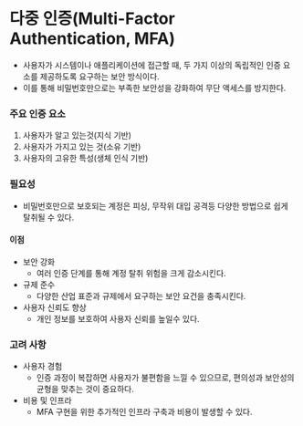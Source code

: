 # 다중 인증(Multi-Factor Authentication, MFA)
- 사용자가 시스템이나 애플리케이션에 접근할 때, 두 가지 이상의 독립적인 인증 요소를 제공하도록 요구하는 보안 방식이다.
- 이를 통해 비밀번호만으로는 부족한 보안성을 강화하여 무단 액세스를 방지한다.
### 주요 인증 요소
1. 사용자가 알고 있는것(지식 기반)
2. 사용자가 가지고 있는 것(소유 기반)
3. 사용자의 고유한 특성(생체 인식 기반)
### 필요성
- 비밀번호만으로 보호되는 계정은 피싱, 무작위 대입 공격등 다양한 방법으로 쉽게 탈취될 수 있다.
#### 이점
- 보안 강화
	- 여러 인증 단계를 통해 계정 탈취 위험을 크게 감소시킨다.
- 규제 준수
	- 다양한 산업 표준과 규제에서 요구하는 보안 요건을 충족시킨다.
- 사용자 신뢰도 향상
	- 개인 정보를 보호하여 사용자 신뢰를 높일수 있다.
### 고려 사항
- 사용자 경험
	- 인증 과정이 복잡하면 사용자가 불편함을 느낄 수 있으므로, 편의성과 보안성의 균형을 맞추는 것이 중요하다.
- 비용 및 인프라
	- MFA 구현을 위한 추가적인 인프라 구축과 비용이 발생할 수 있다.